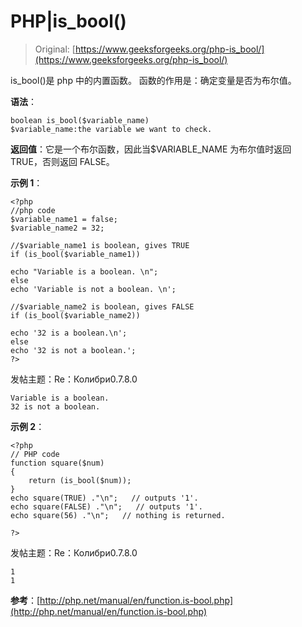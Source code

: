 # PHP|is_bool()

> Original: [https://www.geeksforgeeks.org/php-is_bool/](https://www.geeksforgeeks.org/php-is_bool/)

is_bool()是 php 中的内置函数。 函数的作用是：确定变量是否为布尔值。

**语法**：

```
boolean is_bool($variable_name)
$variable_name:the variable we want to check.
```

**返回值**：它是一个布尔函数，因此当$VARIABLE_NAME 为布尔值时返回 TRUE，否则返回 FALSE。

**示例 1**：

```
<?php
//php code
$variable_name1 = false;
$variable_name2 = 32;

//$variable_name1 is boolean, gives TRUE
if (is_bool($variable_name1))

echo "Variable is a boolean. \n";
else
echo 'Variable is not a boolean. \n';

//$variable_name2 is boolean, gives FALSE
if (is_bool($variable_name2))

echo '32 is a boolean.\n';
else
echo '32 is not a boolean.';
?>
```

发帖主题：Re：Колибри0.7.8.0

```
Variable is a boolean. 
32 is not a boolean.

```

**示例 2**：

```
<?php
// PHP code
function square($num)
{
    return (is_bool($num));
}
echo square(TRUE) ."\n";   // outputs '1'.
echo square(FALSE) ."\n";   // outputs '1'.
echo square(56) ."\n";   // nothing is returned.

?>
```

发帖主题：Re：Колибри0.7.8.0

```
1
1

```

**参考**：[http://php.net/manual/en/function.is-bool.php](http://php.net/manual/en/function.is-bool.php)